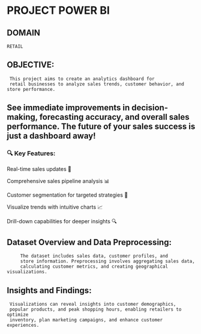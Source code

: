 
# PROJECT POWER BI
## DOMAIN
    RETAIL
## OBJECTIVE:
     This project aims to create an analytics dashboard for 
     retail businesses to analyze sales trends, customer behavior, and store performance.
     
## See immediate improvements in decision-making, forecasting accuracy, and overall sales performance. The future of your sales success is just a dashboard away! 
### 🔍 Key Features:
Real-time sales updates 🔄

Comprehensive sales pipeline analysis 📊

Customer segmentation for targeted strategies 🎯

Visualize trends with intuitive charts 📈

Drill-down capabilities for deeper insights 🔍

## Dataset Overview and Data Preprocessing:
         The dataset includes sales data, customer profiles, and 
         store information. Preprocessing involves aggregating sales data, 
         calculating customer metrics, and creating geographical visualizations.

 ## Insights and Findings:
     Visualizations can reveal insights into customer demographics,
     popular products, and peak shopping hours, enabling retailers to optimize 
     inventory, plan marketing campaigns, and enhance customer experiences.




